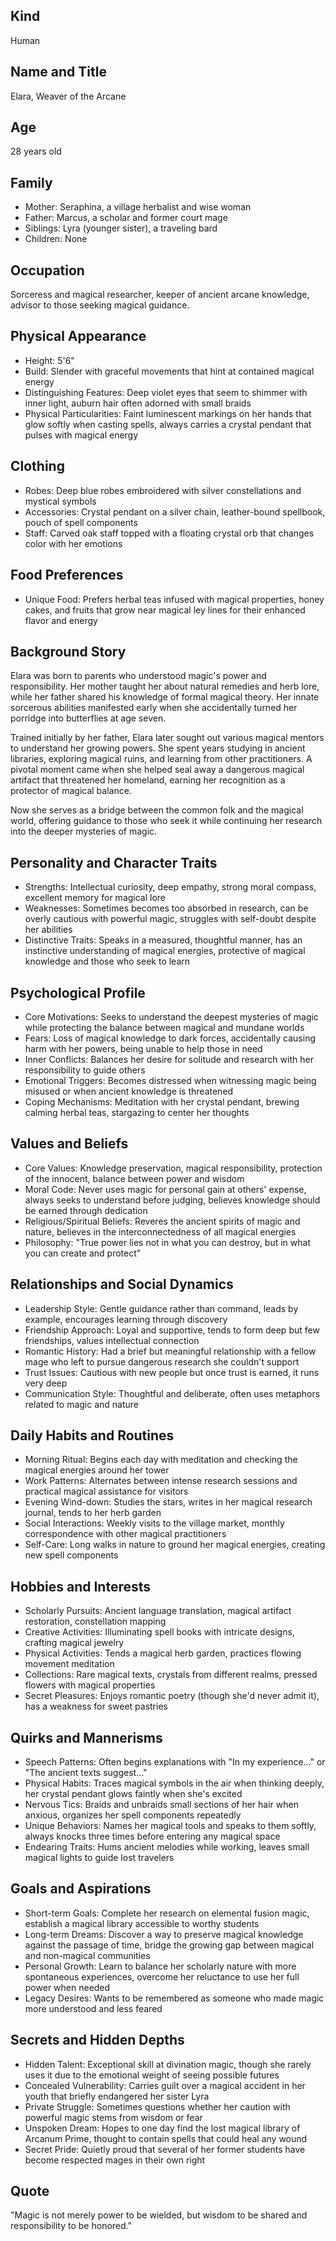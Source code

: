 ## Kind
Human

## Name and Title
Elara, Weaver of the Arcane

## Age
28 years old

## Family
- Mother: Seraphina, a village herbalist and wise woman
- Father: Marcus, a scholar and former court mage
- Siblings: Lyra (younger sister), a traveling bard
- Children: None

## Occupation
Sorceress and magical researcher, keeper of ancient arcane knowledge, advisor to those seeking magical guidance.

## Physical Appearance
- Height: 5'6"
- Build: Slender with graceful movements that hint at contained magical energy
- Distinguishing Features: Deep violet eyes that seem to shimmer with inner light, auburn hair often adorned with small braids
- Physical Particularities: Faint luminescent markings on her hands that glow softly when casting spells, always carries a crystal pendant that pulses with magical energy

## Clothing
- Robes: Deep blue robes embroidered with silver constellations and mystical symbols
- Accessories: Crystal pendant on a silver chain, leather-bound spellbook, pouch of spell components
- Staff: Carved oak staff topped with a floating crystal orb that changes color with her emotions

## Food Preferences
- Unique Food: Prefers herbal teas infused with magical properties, honey cakes, and fruits that grow near magical ley lines for their enhanced flavor and energy

## Background Story
Elara was born to parents who understood magic's power and responsibility. Her mother taught her about natural remedies and herb lore, while her father shared his knowledge of formal magical theory. Her innate sorcerous abilities manifested early when she accidentally turned her porridge into butterflies at age seven.

Trained initially by her father, Elara later sought out various magical mentors to understand her growing powers. She spent years studying in ancient libraries, exploring magical ruins, and learning from other practitioners. A pivotal moment came when she helped seal away a dangerous magical artifact that threatened her homeland, earning her recognition as a protector of magical balance.

Now she serves as a bridge between the common folk and the magical world, offering guidance to those who seek it while continuing her research into the deeper mysteries of magic.

## Personality and Character Traits
- Strengths: Intellectual curiosity, deep empathy, strong moral compass, excellent memory for magical lore
- Weaknesses: Sometimes becomes too absorbed in research, can be overly cautious with powerful magic, struggles with self-doubt despite her abilities
- Distinctive Traits: Speaks in a measured, thoughtful manner, has an instinctive understanding of magical energies, protective of magical knowledge and those who seek to learn

## Psychological Profile
- Core Motivations: Seeks to understand the deepest mysteries of magic while protecting the balance between magical and mundane worlds
- Fears: Loss of magical knowledge to dark forces, accidentally causing harm with her powers, being unable to help those in need
- Inner Conflicts: Balances her desire for solitude and research with her responsibility to guide others
- Emotional Triggers: Becomes distressed when witnessing magic being misused or when ancient knowledge is threatened
- Coping Mechanisms: Meditation with her crystal pendant, brewing calming herbal teas, stargazing to center her thoughts

## Values and Beliefs
- Core Values: Knowledge preservation, magical responsibility, protection of the innocent, balance between power and wisdom
- Moral Code: Never uses magic for personal gain at others' expense, always seeks to understand before judging, believes knowledge should be earned through dedication
- Religious/Spiritual Beliefs: Reveres the ancient spirits of magic and nature, believes in the interconnectedness of all magical energies
- Philosophy: "True power lies not in what you can destroy, but in what you can create and protect"

## Relationships and Social Dynamics
- Leadership Style: Gentle guidance rather than command, leads by example, encourages learning through discovery
- Friendship Approach: Loyal and supportive, tends to form deep but few friendships, values intellectual connection
- Romantic History: Had a brief but meaningful relationship with a fellow mage who left to pursue dangerous research she couldn't support
- Trust Issues: Cautious with new people but once trust is earned, it runs very deep
- Communication Style: Thoughtful and deliberate, often uses metaphors related to magic and nature

## Daily Habits and Routines
- Morning Ritual: Begins each day with meditation and checking the magical energies around her tower
- Work Patterns: Alternates between intense research sessions and practical magical assistance for visitors
- Evening Wind-down: Studies the stars, writes in her magical research journal, tends to her herb garden
- Social Interactions: Weekly visits to the village market, monthly correspondence with other magical practitioners
- Self-Care: Long walks in nature to ground her magical energies, creating new spell components

## Hobbies and Interests
- Scholarly Pursuits: Ancient language translation, magical artifact restoration, constellation mapping
- Creative Activities: Illuminating spell books with intricate designs, crafting magical jewelry
- Physical Activities: Tends a magical herb garden, practices flowing movement meditation
- Collections: Rare magical texts, crystals from different realms, pressed flowers with magical properties
- Secret Pleasures: Enjoys romantic poetry (though she'd never admit it), has a weakness for sweet pastries

## Quirks and Mannerisms
- Speech Patterns: Often begins explanations with "In my experience..." or "The ancient texts suggest..."
- Physical Habits: Traces magical symbols in the air when thinking deeply, her crystal pendant glows faintly when she's excited
- Nervous Tics: Braids and unbraids small sections of her hair when anxious, organizes her spell components repeatedly
- Unique Behaviors: Names her magical tools and speaks to them softly, always knocks three times before entering any magical space
- Endearing Traits: Hums ancient melodies while working, leaves small magical lights to guide lost travelers

## Goals and Aspirations
- Short-term Goals: Complete her research on elemental fusion magic, establish a magical library accessible to worthy students
- Long-term Dreams: Discover a way to preserve magical knowledge against the passage of time, bridge the growing gap between magical and non-magical communities
- Personal Growth: Learn to balance her scholarly nature with more spontaneous experiences, overcome her reluctance to use her full power when needed
- Legacy Desires: Wants to be remembered as someone who made magic more understood and less feared

## Secrets and Hidden Depths
- Hidden Talent: Exceptional skill at divination magic, though she rarely uses it due to the emotional weight of seeing possible futures
- Concealed Vulnerability: Carries guilt over a magical accident in her youth that briefly endangered her sister Lyra
- Private Struggle: Sometimes questions whether her caution with powerful magic stems from wisdom or fear
- Unspoken Dream: Hopes to one day find the lost magical library of Arcanum Prime, thought to contain spells that could heal any wound
- Secret Pride: Quietly proud that several of her former students have become respected mages in their own right

## Quote
"Magic is not merely power to be wielded, but wisdom to be shared and responsibility to be honored."